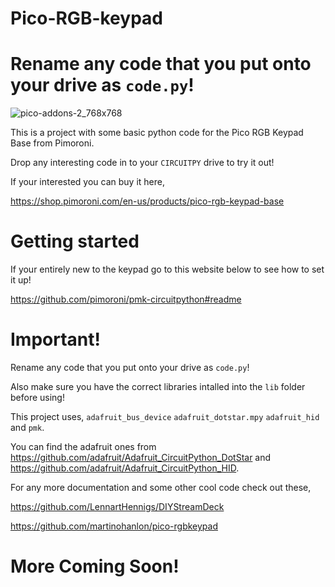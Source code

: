 # Pico-RGB-keypad
# Rename any code that you put onto your drive as `code.py`!
![pico-addons-2_768x768](https://user-images.githubusercontent.com/130795558/234717882-0cef0608-8030-4dcd-8f8f-585d41e2b450.jpg)


This is a project with some basic python code for the Pico RGB Keypad Base from Pimoroni.

Drop any interesting code in to your `CIRCUITPY` drive to try it out!

If your interested you can buy it here,

https://shop.pimoroni.com/en-us/products/pico-rgb-keypad-base

# Getting started

If your entirely new to the keypad go to this website below to see how to set it up!

https://github.com/pimoroni/pmk-circuitpython#readme

# Important!

Rename any code that you put onto your drive as `code.py`!

Also make sure you have the correct libraries intalled into the `lib` folder before using!

This project uses, `adafruit_bus_device` `adafruit_dotstar.mpy` `adafruit_hid` and `pmk`.

You can find the adafruit ones from https://github.com/adafruit/Adafruit_CircuitPython_DotStar and https://github.com/adafruit/Adafruit_CircuitPython_HID.

For any more documentation and some other cool code check out these,

https://github.com/LennartHennigs/DIYStreamDeck

https://github.com/martinohanlon/pico-rgbkeypad

# More Coming Soon!
